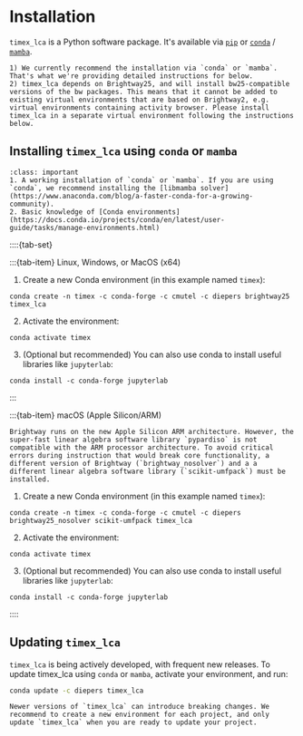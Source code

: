 # Installation

`timex_lca` is a Python software package. It's available via [`pip`](https://pypi.org/project/pip/) or  [`conda`](https://docs.conda.io/en/latest/) / [`mamba`](https://mamba.readthedocs.io/en/latest/).

```{note}
1) We currently recommend the installation via `conda` or `mamba`. That's what we're providing detailed instructions for below. 
2) timex_lca depends on Brightway25, and will install bw25-compatible versions of the bw packages. This means that it cannot be added to existing virtual environments that are based on Brightway2, e.g. virtual environments containing activity browser. Please install timex_lca in a separate virtual environment following the instructions below. 
```

## Installing `timex_lca` using `conda` or `mamba`

```{admonition} Prerequisites
:class: important
1. A working installation of `conda` or `mamba`. If you are using `conda`, we recommend installing the [libmamba solver](https://www.anaconda.com/blog/a-faster-conda-for-a-growing-community).
2. Basic knowledge of [Conda environments](https://docs.conda.io/projects/conda/en/latest/user-guide/tasks/manage-environments.html)
```

::::{tab-set}

:::{tab-item} Linux, Windows, or MacOS (x64)

1. Create a new Conda environment (in this example named `timex`):

```console
conda create -n timex -c conda-forge -c cmutel -c diepers brightway25 timex_lca
```

2. Activate the environment:

```console
conda activate timex
```

3. (Optional but recommended) You can also use conda to install useful libraries like `jupyterlab`:

```console
conda install -c conda-forge jupyterlab
```

:::

:::{tab-item} macOS (Apple Silicon/ARM)

```{note}
Brightway runs on the new Apple Silicon ARM architecture. However, the super-fast linear algebra software library `pypardiso` is not compatible with the ARM processor architecture. To avoid critical errors during instruction that would break core functionality, a different version of Brightway (`brightway_nosolver`) and a a different linear algebra software library (`scikit-umfpack`) must be installed.
```

1. Create a new Conda environment (in this example named `timex`):

```
conda create -n timex -c conda-forge -c cmutel -c diepers brightway25_nosolver scikit-umfpack timex_lca
```

2. Activate the environment:

```
conda activate timex
```

3. (Optional but recommended) You can also use conda to install useful libraries like `jupyterlab`:

```console
conda install -c conda-forge jupyterlab
```

::::

## Updating `timex_lca`

`timex_lca` is being actively developed, with frequent new releases. To update timex_lca using `conda` or `mamba`, activate your environment, and run:

``` bash
conda update -c diepers timex_lca
```

```{warning}
Newer versions of `timex_lca` can introduce breaking changes. We recommend to create a new environment for each project, and only update `timex_lca` when you are ready to update your project.
```
